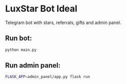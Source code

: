 # LuxStar Bot Ideal

Telegram bot with stars, referrals, gifts and admin panel.

## Run bot:
```bash
python main.py
```

## Run admin panel:
```bash
FLASK_APP=admin_panel/app.py flask run
```